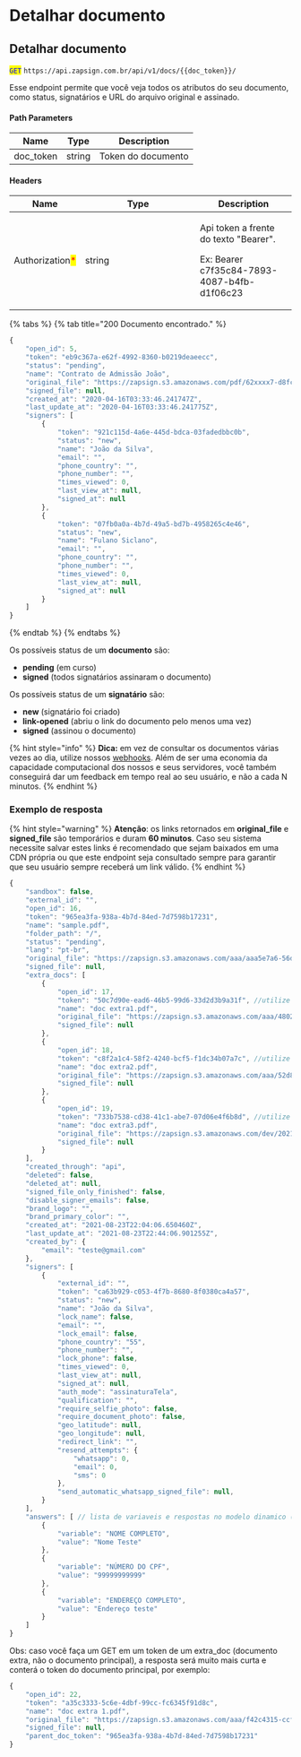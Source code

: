 # Detalhar documento

## Detalhar documento

<mark style="color:blue;">`GET`</mark> `https://api.zapsign.com.br/api/v1/docs/{{doc_token}}/`

Esse endpoint permite que você veja todos os atributos do seu documento, como status, signatários e URL do arquivo original e assinado.

#### Path Parameters

| Name       | Type   | Description        |
| ---------- | ------ | ------------------ |
| doc\_token | string | Token do documento |

#### Headers

<table><thead><tr><th>Name</th><th width="189">Type</th><th>Description</th></tr></thead><tbody><tr><td>Authorization<mark style="color:red;">*</mark></td><td>string</td><td><p>Api token a frente do texto "Bearer". </p><p>Ex: Bearer c7f35c84-7893-4087-b4fb-d1f06c23</p></td></tr></tbody></table>

{% tabs %}
{% tab title="200 Documento encontrado." %}
```javascript
{
    "open_id": 5,
    "token": "eb9c367a-e62f-4992-8360-b0219deaeecc",
    "status": "pending",
    "name": "Contrato de Admissão João",
    "original_file": "https://zapsign.s3.amazonaws.com/pdf/62xxxx7-d8fc-4392-8575-f3c46c3cfc7a/df6bac91-2766-4182-8c8b-ded5287e4c0f.pdf",
    "signed_file": null,
    "created_at": "2020-04-16T03:33:46.241747Z",
    "last_update_at": "2020-04-16T03:33:46.241775Z",
    "signers": [
        {
            "token": "921c115d-4a6e-445d-bdca-03fadedbbc0b",
            "status": "new",
            "name": "João da Silva",
            "email": "",
            "phone_country": "",
            "phone_number": "",
            "times_viewed": 0,
            "last_view_at": null,
            "signed_at": null
        },
        {
            "token": "07fb0a0a-4b7d-49a5-bd7b-4958265c4e46",
            "status": "new",
            "name": "Fulano Siclano",
            "email": "",
            "phone_country": "",
            "phone_number": "",
            "times_viewed": 0,
            "last_view_at": null,
            "signed_at": null
        }
    ]
}
```
{% endtab %}
{% endtabs %}

Os possíveis status de um **documento** são:

* **pending** (em curso)&#x20;
* **signed** (todos signatários assinaram o documento)

Os possíveis status de um **signatário** são:

* **new** (signatário foi criado)
* **link-opened** (abriu o link do documento pelo menos uma vez)
* **signed** (assinou o documento)

{% hint style="info" %}
**Dica:** em vez de consultar os documentos várias vezes ao dia, utilize nossos [webhooks](https://docs.zapsign.com.br/webhooks/como-funciona). Além de ser uma economia da capacidade computacional dos nossos e seus servidores, você também conseguirá dar um feedback em tempo real ao seu usuário, e não a cada N minutos.
{% endhint %}

### Exemplo de resposta

{% hint style="warning" %}
**Atenção**: os links retornados em **original\_file** e **signed\_file** são temporários e duram **60 minutos**. Caso seu sistema necessite salvar estes links é recomendado que sejam baixados em uma CDN própria ou que este endpoint seja consultado sempre para garantir que seu usuário sempre receberá um link válido.
{% endhint %}

```javascript
{
    "sandbox": false,
    "external_id": "",
    "open_id": 16,
    "token": "965ea3fa-938a-4b7d-84ed-7d7598b17231",
    "name": "sample.pdf",
    "folder_path": "/",
    "status": "pending",
    "lang": "pt-br",
    "original_file": "https://zapsign.s3.amazonaws.com/aaa/aaa5e7a6-56dd-4ad9-9a1c-6e7022fbfafa/658bee7b-1dd7-442c-b426-4f111aaedffb.pdf",
    "signed_file": null,
    "extra_docs": [
        {
            "open_id": 17,
            "token": "50c7d90e-ead6-46b5-99d6-33d2d3b9a31f", //utilize esse token caso queira posicionar assinaturas no documento extra
            "name": "doc extra1.pdf",
            "original_file": "https://zapsign.s3.amazonaws.com/aaa/48025712-b429-4216-8a33-d90c575d0b7f/0e2d0a87-a0f6-4a49-a05f-7a439fd7308e.pdf",
            "signed_file": null
        },
        {
            "open_id": 18,
            "token": "c8f2a1c4-58f2-4240-bcf5-f1dc34b07a7c", //utilize esse token caso queira posicionar assinaturas no documento extra
            "name": "doc extra2.pdf",
            "original_file": "https://zapsign.s3.amazonaws.com/aaa/52d81e46-64ea-4a2d-9171-c5c8907d895c/9b1353c8-73cd-4cca-a342-ba1e7f0354a9.pdf",
            "signed_file": null
        },
        {
            "open_id": 19,
            "token": "733b7538-cd38-41c1-abe7-07d06e4f6b8d", //utilize esse token caso queira posicionar assinaturas no documento extra
            "name": "doc extra3.pdf",
            "original_file": "https://zapsign.s3.amazonaws.com/dev/2021/8/api/57a8bb75-641f-4cf6-962c-587774188dce.pdf",
            "signed_file": null
        }
    ],
    "created_through": "api",
    "deleted": false,
    "deleted_at": null,
    "signed_file_only_finished": false,
    "disable_signer_emails": false,
    "brand_logo": "",
    "brand_primary_color": "",
    "created_at": "2021-08-23T22:04:06.650460Z",
    "last_update_at": "2021-08-23T22:44:06.901255Z",
    "created_by": {
        "email": "teste@gmail.com"
    },
    "signers": [
        {
            "external_id": "",
            "token": "ca63b929-c053-4f7b-8680-8f0380ca4a57",
            "status": "new",
            "name": "João da Silva",
            "lock_name": false,
            "email": "",
            "lock_email": false,
            "phone_country": "55",
            "phone_number": "",
            "lock_phone": false,
            "times_viewed": 0,
            "last_view_at": null,
            "signed_at": null,
            "auth_mode": "assinaturaTela",
            "qualification": "",
            "require_selfie_photo": false,
            "require_document_photo": false,
            "geo_latitude": null,
            "geo_longitude": null,
            "redirect_link": "",
            "resend_attempts": {
                "whatsapp": 0,
                "email": 0,
                "sms": 0
            },
            "send_automatic_whatsapp_signed_file": null,
        }
    ],
    "answers": [ // lista de variaveis e respostas no modelo dinamico (caso o documento tenha sido criado através de um modelo dinamico)
        {
            "variable": "NOME COMPLETO",
            "value": "Nome Teste"
        },
        {
            "variable": "NÚMERO DO CPF",
            "value": "99999999999"
        },
        {
            "variable": "ENDEREÇO COMPLETO",
            "value": "Endereço teste"
        }
    ]
}
```

Obs: caso você faça um GET em um token de um extra\_doc (documento extra, não o documento principal), a resposta será muito mais curta e conterá o token do documento principal, por exemplo:

```javascript
{
    "open_id": 22,
    "token": "a35c3333-5c6e-4dbf-99cc-fc6345f91d8c",
    "name": "doc extra 1.pdf",
    "original_file": "https://zapsign.s3.amazonaws.com/aaa/f42c4315-ccf9-48c9-97df-ddd14ec5b865/e3a670c8-c811-45ef-a392-08b68db49a41.pdf",
    "signed_file": null,
    "parent_doc_token": "965ea3fa-938a-4b7d-84ed-7d7598b17231"
}
```
